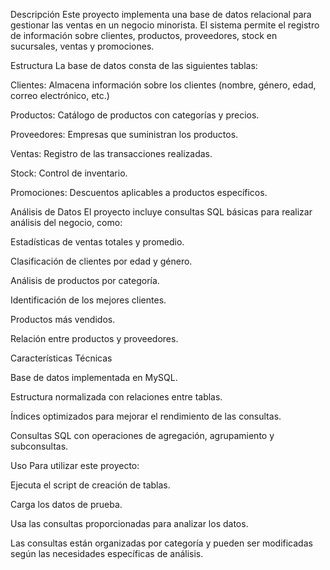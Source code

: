 Descripción
Este proyecto implementa una base de datos relacional para gestionar las ventas en un negocio minorista. El sistema permite el registro de información sobre clientes, productos, proveedores, stock en sucursales, ventas y promociones.

Estructura
La base de datos consta de las siguientes tablas:

Clientes: Almacena información sobre los clientes (nombre, género, edad, correo electrónico, etc.)

Productos: Catálogo de productos con categorías y precios.

Proveedores: Empresas que suministran los productos.

Ventas: Registro de las transacciones realizadas.

Stock: Control de inventario.

Promociones: Descuentos aplicables a productos específicos.

Análisis de Datos
El proyecto incluye consultas SQL básicas para realizar análisis del negocio, como:

Estadísticas de ventas totales y promedio.

Clasificación de clientes por edad y género.

Análisis de productos por categoría.

Identificación de los mejores clientes.

Productos más vendidos.

Relación entre productos y proveedores.

Características Técnicas

Base de datos implementada en MySQL.

Estructura normalizada con relaciones entre tablas.

Índices optimizados para mejorar el rendimiento de las consultas.

Consultas SQL con operaciones de agregación, agrupamiento y subconsultas.

Uso
Para utilizar este proyecto:

Ejecuta el script de creación de tablas.

Carga los datos de prueba.

Usa las consultas proporcionadas para analizar los datos.

Las consultas están organizadas por categoría y pueden ser modificadas según las necesidades específicas de análisis.
